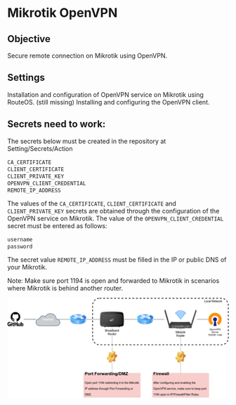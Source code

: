 # Mikrotik OpenVPN
## Objective
Secure remote connection on Mikrotik using OpenVPN.

## Settings
Installation and configuration of OpenVPN service on Mikrotik using RouteOS. (still missing)
Installing and configuring the OpenVPN client.

## Secrets need to work:
The secrets below must be created in the repository at Setting/Secrets/Action

```
CA_CERTIFICATE
CLIENT_CERTIFICATE
CLIENT_PRIVATE_KEY
OPENVPN_CLIENT_CREDENTIAL
REMOTE_IP_ADDRESS
```
The values of the `CA_CERTIFICATE`, `CLIENT_CERTIFICATE` and `CLIENT_PRIVATE_KEY` secrets are obtained through the configuration of the OpenVPN service on Mikrotik.
The value of the `OPENVPN_CLIENT_CREDENTIAL` secret must be entered as follows:

```
username
password
```
The secret value `REMOTE_IP_ADDRESS` must be filled in the IP or public DNS of your Mikrotik.

Note: Make sure port 1194 is open and forwarded to Mikrotik in scenarios where Mikrotik is behind another router.

![Network Diagram](/docs/Network%20Diagram.drawio.png)






